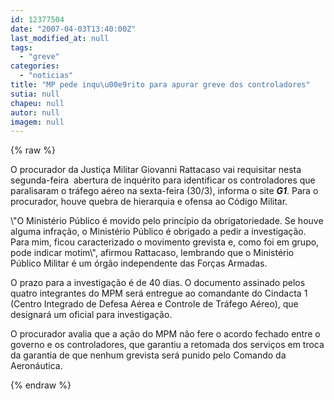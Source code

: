 ```yaml
---
id: 12377504
date: "2007-04-03T13:40:00Z"
last_modified_at: null
tags:
  - "greve"
categories:
  - "noticias"
title: "MP pede inqu\u00e9rito para apurar greve dos controladores"
sutia: null
chapeu: null
autor: null
imagem: null
---
```

{% raw %}
<p><P>O procurador da Justiça Militar Giovanni Rattacaso vai requisitar nesta segunda-feira&nbsp; abertura de inquérito para identificar os controladores que paralisaram o tráfego aéreo na sexta-feira (30/3), informa o site <I><STRONG>G1</STRONG></I>. Para o procurador, houve quebra de hierarquia e ofensa ao Código Militar.</P></p>
<p><P>\"O Ministério Público é movido pelo princípio da obrigatoriedade. Se houve alguma infração, o Ministério Público é obrigado a pedir a investigação. Para mim, ficou caracterizado o movimento grevista e, como foi em grupo, pode indicar motim\", afirmou Rattacaso, lembrando que o Ministério Público Militar é um órgão independente das Forças Armadas.</P></p>
<p><P>O prazo para a investigação é de 40 dias. O documento assinado pelos quatro integrantes do MPM será entregue ao comandante do Cindacta 1 (Centro Integrado de Defesa Aérea e Controle de Tráfego Aéreo), que designará um oficial para investigação.</P></p>
<p><P>O procurador avalia que a ação do MPM não fere o acordo fechado entre o governo e os controladores, que garantiu a retomada dos serviços em troca da garantia de que nenhum grevista será punido pelo Comando da Aeronáutica.</P> </p>
{% endraw %}